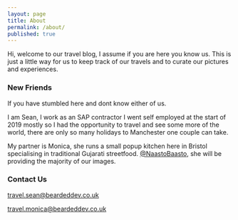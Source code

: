```yaml
---
layout: page
title: About
permalink: /about/
published: true
---
```


Hi, welcome to our travel blog, I assume if you are here you know us. This is just a little way for us to keep track of our travels and to curate our pictures and experiences. 

### New Friends

If you have stumbled here and dont know either of us.

I am Sean, I work as an SAP contractor I went self employed at the start of 2019 mostly so I had the opportunity to travel and see some more of the world, there are only so many holidays to Manchester one couple can take.

My partner is Monica, she runs a small popup kitchen here in Bristol specialising in traditional Gujarati streetfood. [@NaastoBaasto](https://www.twitter.com/NaastoBaasto), she will be providing the majority of our images.  

### Contact Us


[travel.sean@beardeddev.co.uk](mailto:travel.sean@beardeddev.co.uk)

[travel.monica@beardeddev.co.uk](mailto:travel.monica@beardeddev.co.uk)
